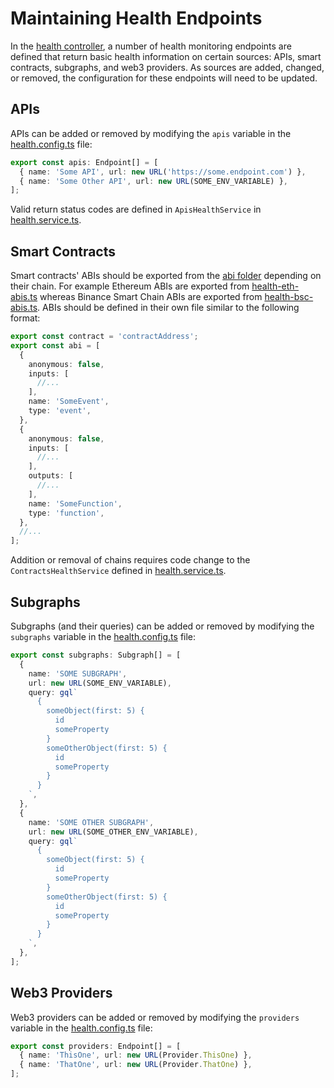 # Maintaining Health Endpoints
In the [health controller](../src/health/health.controller.ts), a number of health monitoring endpoints are defined that return basic health information on certain sources: APIs, smart contracts, subgraphs, and web3 providers. As sources are added, changed, or removed, the configuration for these endpoints will need to be updated.

## APIs

APIs can be added or removed by modifying the `apis` variable in the [health.config.ts](../src/health/health.config.ts) file:
```ts
export const apis: Endpoint[] = [
  { name: 'Some API', url: new URL('https://some.endpoint.com') },
  { name: 'Some Other API', url: new URL(SOME_ENV_VARIABLE) },
];
```
Valid return status codes are defined in `ApisHealthService` in [health.service.ts](../src/health/health.service.ts).

## Smart Contracts

Smart contracts' ABIs should be exported from the [abi folder](../src/config/abi/) depending on their chain.
For example Ethereum ABIs are exported from [health-eth-abis.ts](../src/config/abi/health-eth-abis.ts) whereas Binance Smart Chain ABIs are exported from [health-bsc-abis.ts](../src/config/abi/health-bsc-abis.ts).
ABIs should be defined in their own file similar to the following format:
```ts
export const contract = 'contractAddress';
export const abi = [
  {
    anonymous: false,
    inputs: [
      //...
    ],
    name: 'SomeEvent',
    type: 'event',
  },
  {
    anonymous: false,
    inputs: [
      //...
    ],
    outputs: [
      //...
    ],
    name: 'SomeFunction',
    type: 'function',
  },
  //...
];
```

Addition or removal of chains requires code change to the `ContractsHealthService` defined in [health.service.ts](../src/health/health.service.ts).

## Subgraphs

Subgraphs (and their queries) can be added or removed by modifying the `subgraphs` variable in the [health.config.ts](../src/health/health.config.ts) file:
```ts
export const subgraphs: Subgraph[] = [
  {
    name: 'SOME SUBGRAPH',
    url: new URL(SOME_ENV_VARIABLE),
    query: gql`
      {
        someObject(first: 5) {
          id
          someProperty
        }
        someOtherObject(first: 5) {
          id
          someProperty
        }
      }
    `,
  },
  {
    name: 'SOME OTHER SUBGRAPH',
    url: new URL(SOME_OTHER_ENV_VARIABLE),
    query: gql`
      {
        someObject(first: 5) {
          id
          someProperty
        }
        someOtherObject(first: 5) {
          id
          someProperty
        }
      }
    `,
  },
];
```

## Web3 Providers

Web3 providers can be added or removed by modifying the `providers` variable in the [health.config.ts](../src/health/health.config.ts) file:
```ts
export const providers: Endpoint[] = [
  { name: 'ThisOne', url: new URL(Provider.ThisOne) },
  { name: 'ThatOne', url: new URL(Provider.ThatOne) },
];
```
